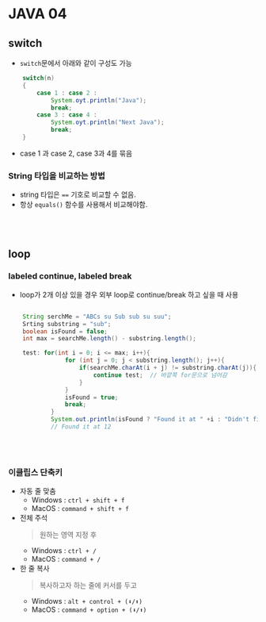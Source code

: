 # JAVA 04

## switch

- ```switch```문에서 아래와 같이 구성도 가능
``` java
    switch(n)
    {
        case 1 : case 2 :
            System.oyt.println("Java");
            break;
        case 3 : case 4 :
            System.oyt.println("Next Java");
            break;
    }
```
- case 1 과 case 2, case 3과 4를 묶음

  
### String 타입을 비교하는 방법
  - string 타입은 ```==``` 기호로 비교할 수 없음.
  - 항상 ```equals()``` 함수를 사용해서 비교해야함.

<br><br>

## loop

### labeled continue, labeled break
- loop가 2개 이상 있을 경우 외부 loop로 continue/break 하고 싶을 때 사용
``` java

    String serchMe = "ABCs su Sub sub su suu";
    Srting substring = "sub";
    boolean isFound = false;
    int max = searchMe.length() - substring.length();

    test: for(int i = 0; i <= max; i++){
                for (int j = 0; j < substring.length(); j++){
                    if(searchMe.charAt(i + j) != substring.charAt(j)){
                        continue test;  // 바깥쪽 for문으로 넘어감
                    }
                }
                isFound = true;
                break;
            }
            System.out.println(isFound ? "Found it at " +i : "Didn't find it")
            // Found it at 12
```
<br><br>

### 이클립스 단축키
- 자동 줄 맞춤
  - Windows : ```ctrl + shift + f```
  - MacOS : ```command + shift + f```
- 전체 주석 
    > 원하는 영역 지정 후 
  - Windows : ```ctrl + /```
  - MacOS : ```command + /```
- 한 줄 복사
    > 복사하고자 하는 줄에 커서를 두고
    - Windows : ```alt + control + (⬇️/⬆️)```
    - MacOS : ```command + option + (⬇️/⬆️)```